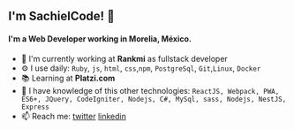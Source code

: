 ## I'm SachielCode! 👋

#### I'm a Web Developer working in Morelia, México.

- 🏢 I'm currently working at **Rankmi** as fullstack developer
- ⚙️ I use daily: `Ruby`, `js`, `html`, `css`,`npm`, `PostgreSql`, `Git`,`Linux`, `Docker`
- 📚 Learning at **Platzi.com**
- 🌌 I have knowledge of this other technologies: `ReactJS, Webpack, PWA, ES6+, JQuery, CodeIgniter, Nodejs, C#, MySql, sass, Nodejs, NestJS, Express`
- 📫 Reach me: 
[twitter](https://twitter.com/sachielcode)
[linkedin](https://www.linkedin.com/in/sachielcode/)
